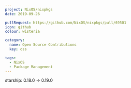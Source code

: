 ```yaml
---
project: NixOS/nixpkgs
date: 2019-09-26

pullRequest: https://github.com/NixOS/nixpkgs/pull/69501
icon: github
colour: wisteria

category:
  name: Open Source Contributions
  key: oss

tags:
  - NixOS
  - Package Management
---
```

starship: 0.18.0 -> 0.19.0
